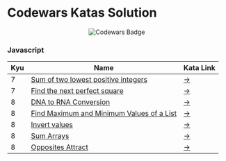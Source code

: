 # Codewars Katas Solution

<div align="center">

![Codewars Badge](https://www.codewars.com/users/amahmod/badges/large)

</div>

### Javascript

| Kyu | Name                                                                                                     | Kata Link                                                    |
| --- | -------------------------------------------------------------------------------------------------------- | ------------------------------------------------------------ |
| 7   | [Sum of two lowest positive integers](javascript/7_kyu_sum_of_two_lowest_positive_integer.js)            | [→](https://www.codewars.com/kata/558fc85d8fd1938afb000014)  |
| 7   | [Find the next perfect square](javascript/7_kyu_find_the_next_perfect_square.js)                         | [→](https://www.codewars.com/kata/56269eb78ad2e4ced1000013)  |
| 8   | [DNA to RNA Conversion](javascript/8_kyu_dna_to_rna_conversion.js)                                       | [→](https://www.codewars.com/kata/5556282156230d0e5e000089/) |
| 8   | [Find Maximum and Minimum Values of a List](javascript/8_kyu_find_maximum_and_minimum_values_of_list.js) | [→](https://www.codewars.com/kata/577a98a6ae28071780000989)  |
| 8   | [Invert values](javascript/8_kyu_invert_values.js)                                                       | [→](https://www.codewars.com/kata/5899dc03bc95b1bf1b0000ad)  |
| 8   | [Sum Arrays](javascript/8_kyu_sum_arrays.js)                                                             | [→](https://www.codewars.com/kata/555086d53eac039a2a000083)  |
| 8   | [Opposites Attract](javascript/8_kyu_opposites_attract.js)                                               | [→](https://www.codewars.com/kata/53dc54212259ed3d4f00071c)  |
